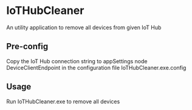 # IoTHubCleaner
An utility application to remove all devices from given IoT Hub


## Pre-config
Copy the IoT Hub connection string to appSettings node DeviceClientEndpoint in the configuration file IoTHubCleaner.exe.config

## Usage
Run IoTHubCleaner.exe to remove all devices